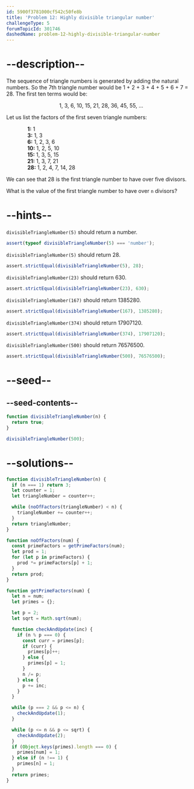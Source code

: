 ```yaml
---
id: 5900f3781000cf542c50fe8b
title: 'Problem 12: Highly divisible triangular number'
challengeType: 5
forumTopicId: 301746
dashedName: problem-12-highly-divisible-triangular-number
---
```


# --description--

The sequence of triangle numbers is generated by adding the natural numbers. So the 7th triangle number would be 1 + 2 + 3 + 4 + 5 + 6 + 7 = 28. The first ten terms would be:

<div style='text-align: center;'>1, 3, 6, 10, 15, 21, 28, 36, 45, 55, ...</div>

Let us list the factors of the first seven triangle numbers:

<div style='padding-left: 4em;'><b>1:</b> 1</div>
<div style='padding-left: 4em;'><b>3:</b> 1, 3</div>
<div style='padding-left: 4em;'><b>6:</b> 1, 2, 3, 6</div>
<div style='padding-left: 4em;'><b>10:</b> 1, 2, 5, 10</div>
<div style='padding-left: 4em;'><b>15:</b> 1, 3, 5, 15</div>
<div style='padding-left: 4em;'><b>21:</b> 1, 3, 7, 21</div>
<div style='padding-left: 4em;'><b>28:</b> 1, 2, 4, 7, 14, 28</div>

We can see that 28 is the first triangle number to have over five divisors.

What is the value of the first triangle number to have over `n` divisors?

# --hints--

`divisibleTriangleNumber(5)` should return a number.

```js
assert(typeof divisibleTriangleNumber(5) === 'number');
```

`divisibleTriangleNumber(5)` should return 28.

```js
assert.strictEqual(divisibleTriangleNumber(5), 28);
```

`divisibleTriangleNumber(23)` should return 630.

```js
assert.strictEqual(divisibleTriangleNumber(23), 630);
```

`divisibleTriangleNumber(167)` should return 1385280.

```js
assert.strictEqual(divisibleTriangleNumber(167), 1385280);
```

`divisibleTriangleNumber(374)` should return 17907120.

```js
assert.strictEqual(divisibleTriangleNumber(374), 17907120);
```

`divisibleTriangleNumber(500)` should return 76576500.

```js
assert.strictEqual(divisibleTriangleNumber(500), 76576500);
```

# --seed--

## --seed-contents--

```js
function divisibleTriangleNumber(n) {
  return true;
}

divisibleTriangleNumber(500);
```

# --solutions--

```js
function divisibleTriangleNumber(n) {
  if (n === 1) return 3;
  let counter = 1;
  let triangleNumber = counter++;

  while (noOfFactors(triangleNumber) < n) {
    triangleNumber += counter++;
  }
  return triangleNumber;
}

function noOfFactors(num) {
  const primeFactors = getPrimeFactors(num);
  let prod = 1;
  for (let p in primeFactors) {
    prod *= primeFactors[p] + 1;
  }
  return prod;
}

function getPrimeFactors(num) {
  let n = num;
  let primes = {};

  let p = 2;
  let sqrt = Math.sqrt(num);

  function checkAndUpdate(inc) {
    if (n % p === 0) {
      const curr = primes[p];
      if (curr) {
        primes[p]++;
      } else {
        primes[p] = 1;
      }
      n /= p;
    } else {
      p += inc;
    }
  }

  while (p === 2 && p <= n) {
    checkAndUpdate(1);
  }

  while (p <= n && p <= sqrt) {
    checkAndUpdate(2);
  }
  if (Object.keys(primes).length === 0) {
    primes[num] = 1;
  } else if (n !== 1) {
    primes[n] = 1;
  }
  return primes;
}
```
